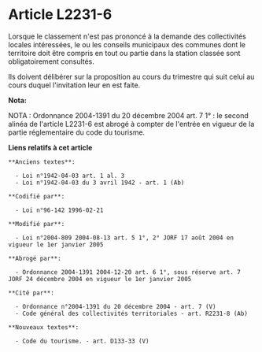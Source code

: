 # Article L2231-6

Lorsque le classement n'est pas prononcé à la demande des collectivités locales intéressées, le ou les conseils municipaux
des communes dont le territoire doit être compris en tout ou partie dans la station classée sont obligatoirement consultés.

Ils doivent délibérer sur la proposition au cours du trimestre qui suit celui au cours duquel l'invitation leur en est faite.

**Nota:**

NOTA : Ordonnance 2004-1391 du 20 décembre 2004 art. 7 1° : le second alinéa de l'article L2231-6 est abrogé à compter de
l'entrée en vigueur de la partie réglementaire du code du tourisme.

**Liens relatifs à cet article**

	**Anciens textes**:

	  - Loi n°1942-04-03 art. 1 al. 3
	  - Loi n°1942-04-03 du 3 avril 1942 - art. 1 (Ab)

	**Codifié par**:

	  - Loi n°96-142 1996-02-21

	**Modifié par**:

	  - Loi n°2004-809 2004-08-13 art. 5 1°, 2° JORF 17 août 2004 en vigueur le 1er janvier 2005

	**Abrogé par**:

	  - Ordonnance 2004-1391 2004-12-20 art. 6 1°, sous réserve art. 7 JORF 24 décembre 2004 en vigueur le 1er janvier 2005

	**Cité par**:

	  - Ordonnance n°2004-1391 du 20 décembre 2004 - art. 7 (V)
	  - Code général des collectivités territoriales - art. R2231-8 (Ab)

	**Nouveaux textes**:

	  - Code du tourisme. - art. D133-33 (V)
